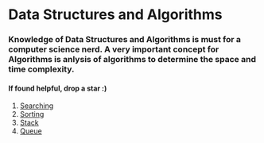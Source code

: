 # Data Structures and Algorithms
### Knowledge of Data Structures and Algorithms is must for a computer science nerd. A very important concept for Algorithms is anlysis of algorithms to determine the space and time complexity.
#### If found helpful, drop a star :)
1. [Searching](https://github.com/CosmicTechie/Algorithms/tree/main/Searching)
2. [Sorting](https://github.com/CosmicTechie/Algorithms/tree/main/Sorting)
3. [Stack](https://github.com/CosmicTechie/Data-Structures-and-Algorithms/tree/main/Stack)
4. [Queue](https://github.com/CosmicTechie/Data-Structures-and-Algorithms/tree/main/Queue)
